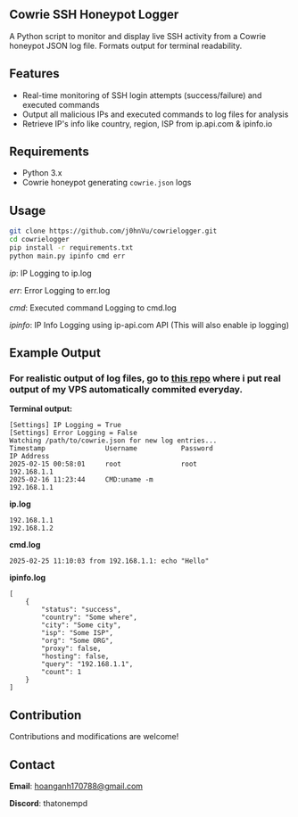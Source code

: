 ## Cowrie SSH Honeypot Logger

A Python script to monitor and display live SSH activity from a Cowrie honeypot JSON log file. Formats output for terminal readability.

## Features
- Real-time monitoring of SSH login attempts (success/failure) and executed commands
- Output all malicious IPs and executed commands to log files for analysis
- Retrieve IP's info like country, region, ISP from ip.api.com & ipinfo.io

## Requirements
- Python 3.x
- Cowrie honeypot generating `cowrie.json` logs

## Usage
   ```bash
   git clone https://github.com/j0hnVu/cowrielogger.git
   cd cowrielogger
   pip install -r requirements.txt
   python main.py ipinfo cmd err
   ```

   *ip*: IP Logging to ip.log

   *err*: Error Logging to err.log

   *cmd*: Executed command Logging to cmd.log

   *ipinfo*: IP Info Logging using ip-api.com API (This will also enable ip logging)

## Example Output
### For realistic output of log files, go to [this repo](https://github.com/j0hnVu/malicious-ip-list) where i put real output of my VPS automatically commited everyday.

**Terminal output:**
``` 
[Settings] IP Logging = True
[Settings] Error Logging = False
Watching /path/to/cowrie.json for new log entries...
Timestamp               Username           Password                   IP Address                    
2025-02-15 00:58:01     root               root                       192.168.1.1
2025-02-16 11:23:44     CMD:uname -m                                  192.168.1.1
```

**ip.log**
```
192.168.1.1
192.168.1.2
```

**cmd.log**
```
2025-02-25 11:10:03 from 192.168.1.1: echo "Hello"
```

**ipinfo.log**
```
[
    {
        "status": "success",
        "country": "Some where",
        "city": "Some city",
        "isp": "Some ISP",
        "org": "Some ORG",
        "proxy": false,
        "hosting": false,
        "query": "192.168.1.1",
        "count": 1
    }
]
```


## Contribution
Contributions and modifications are welcome!

## Contact
**Email**: hoanganh170788@gmail.com

**Discord**: thatonempd
